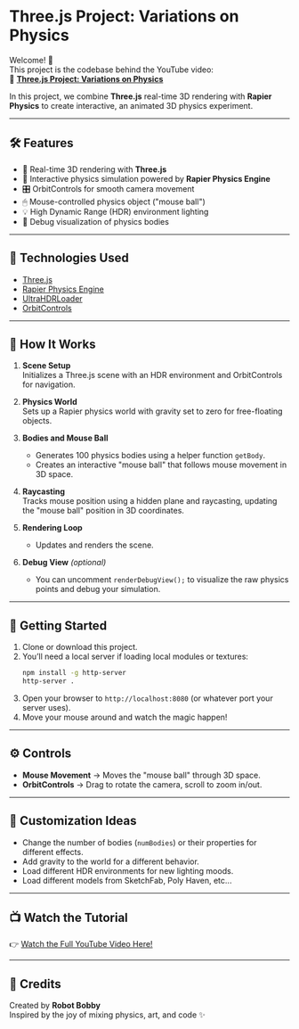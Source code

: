 # Three.js Project: Variations on Physics

Welcome! 👋  
This project is the codebase behind the YouTube video:  
🎥 **[Three.js Project: Variations on Physics](https://youtu.be/vi2ud9LNkpA)**

In this project, we combine **Three.js** real-time 3D rendering with **Rapier Physics** to create interactive, an animated 3D physics experiment.  

---

## 🛠 Features
- 🌌 Real-time 3D rendering with **Three.js**
- 🧲 Interactive physics simulation powered by **Rapier Physics Engine**
- 🎛 OrbitControls for smooth camera movement
- 🖱 Mouse-controlled physics object ("mouse ball")
- 💡 High Dynamic Range (HDR) environment lighting
- 🎨 Debug visualization of physics bodies

---

## 🧩 Technologies Used
- [Three.js](https://threejs.org/)
- [Rapier Physics Engine](https://rapier.rs/)
- [UltraHDRLoader](https://github.com/mrdoob/three.js/blob/dev/examples/jsm/loaders/UltraHDRLoader.js)
- [OrbitControls](https://threejs.org/docs/#examples/en/controls/OrbitControls)

---

## 🧪 How It Works
1. **Scene Setup**  
   Initializes a Three.js scene with an HDR environment and OrbitControls for navigation.
   
2. **Physics World**  
   Sets up a Rapier physics world with gravity set to zero for free-floating objects.

3. **Bodies and Mouse Ball**  
   - Generates 100 physics bodies using a helper function `getBody`.
   - Creates an interactive "mouse ball" that follows mouse movement in 3D space.

4. **Raycasting**  
   Tracks mouse position using a hidden plane and raycasting, updating the "mouse ball" position in 3D coordinates.

5. **Rendering Loop**  
   - Updates and renders the scene.

6. **Debug View** *(optional)*  
   - You can uncomment `renderDebugView();` to visualize the raw physics points and debug your simulation.

---

## 🚀 Getting Started

1. Clone or download this project.
2. You’ll need a local server if loading local modules or textures:
    ```bash
    npm install -g http-server
    http-server .
    ```
3. Open your browser to `http://localhost:8080` (or whatever port your server uses).
4. Move your mouse around and watch the magic happen!

---

## ⚙️ Controls
- **Mouse Movement** → Moves the "mouse ball" through 3D space.
- **OrbitControls** → Drag to rotate the camera, scroll to zoom in/out.

---

## 🎨 Customization Ideas
- Change the number of bodies (`numBodies`) or their properties for different effects.
- Add gravity to the world for a different behavior.
- Load different HDR environments for new lighting moods.
- Load different models from SketchFab, Poly Haven, etc...

---

## 📺 Watch the Tutorial
👉 [Watch the Full YouTube Video Here!](https://youtu.be/vi2ud9LNkpA)

---

## 🧡 Credits
Created by **Robot Bobby**  
Inspired by the joy of mixing physics, art, and code ✨
